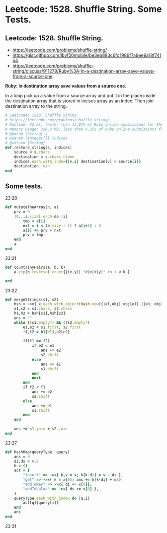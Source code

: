 # Leetcode: 1528. Shuffle String. Some Tests.

## Leetcode: 1528. Shuffle String.

- https://leetcode.com/problems/shuffle-string/
- https://gist.github.com/lbvf50mobile/be3eb883c6fd1989f7a9ee9a18f741b4
- https://leetcode.com/problems/shuffle-string/discuss/911279/Ruby%3A-In-a-destination-array-save-values-from-a-source-one.

**Ruby: In destination array save values from a source one.**

In a loop pick up a value from a source array and put it in the place inside the destination array that is stored in incises array as an index. Then join destination array to the string.


```Ruby
# Leetcode: 1528. Shuffle String.
# https://leetcode.com/problems/shuffle-string/
# Runtime: 52 ms, faster than 73.81% of Ruby online submissions for Shuffle String.
# Memory Usage: 210.3 MB, less than 6.35% of Ruby online submissions for Shuffle Strin
# @param {String} s
# @param {Integer[]} indices
# @return {String}
def restore_string(s, indices)
    source = s.chars
    destination = s.chars.clone
    indices.each_with_index{|v,i| destination[v] = source[i]}
    destination.join
end
```




## Some tests.

23:20

```Ruby
def mutateTheArray(n, a)
    prv = 0
    (0...a.size).each do |i|
        tmp = a[i]
        nxt = i < (a.size - 1) ? a[i+1] : 0
        a[i] += prv + nxt
        prv = tmp
    end
    a
end

```

23:21


```Ruby
def countTinyPairs(a, b, k)
    a.zip(b.reverse).count{|(x,y)| "#{x}#{y}".to_i < k }

end

```


23:22
```Ruby
def mergeStrings(s1, s2)
    hsh = ->x{ x.each_with_object(Hash.new){|el,obj| obj[el] ||=0; obj[el] += 1 } }
    s1,s2 = s1.chars, s2.chars
    h1,h2 = hsh[s1],hsh[s2]
    ans = ""
    while (!s1.empty?) && (!s2.empty?)
        e1,e2 = s1.first, s2.first
        f1,f2 = h1[e1],h2[e2]
        
        if(f1 == f2)
            if e2 < e1
                ans += e2
                s2.shift
            else
                ans += e1
                s1.shift
            end
            next
        end
        if f2 < f1
            ans += e2
            s2.shift
        else
            ans += e1
            s1.shift
        end
    end
    
    ans += s1.join + s2.join
end

```
23:27
```Ruby
def hashMap(queryType, query)
    ans = 0
    di,ds = 0,0
    h = {}
    act = {
        "insert" => ->x{ k,v = x; h[k-di] = v - ds },
        "get" => ->x{ k = x[0]; ans += h[k-di] + ds},
        "addToKey" => ->x{ di += x[0]},
        "addToValue" => ->x{ ds += x[0] },
    }
    queryType.each_with_index do |q,i|
        act[q][query[i]]
    end
    ans
end

```

23:31